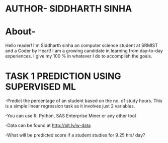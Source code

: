 # AUTHOR- SIDDHARTH SINHA
# About-
Hello reader! I'm Siddharth sinha an computer science student at SRMIST  and a Coder by Heart!
I am a growing candidate in learning from day-to-day experiences. I give my 100 % in whatever I do to accomplish the goals.

# TASK 1 PREDICTION USING SUPERVISED ML

-Predict the percentage of an student based on the no. of study hours. This is a simple linear regression task as it involves just 2 variables.

-You can use R. Python, SAS Enterprise Miner or any other tool

-Data can be found at http://bit.lv/w-data

-What will be predicted score if a student studies for 9.25 hrs/ day?
